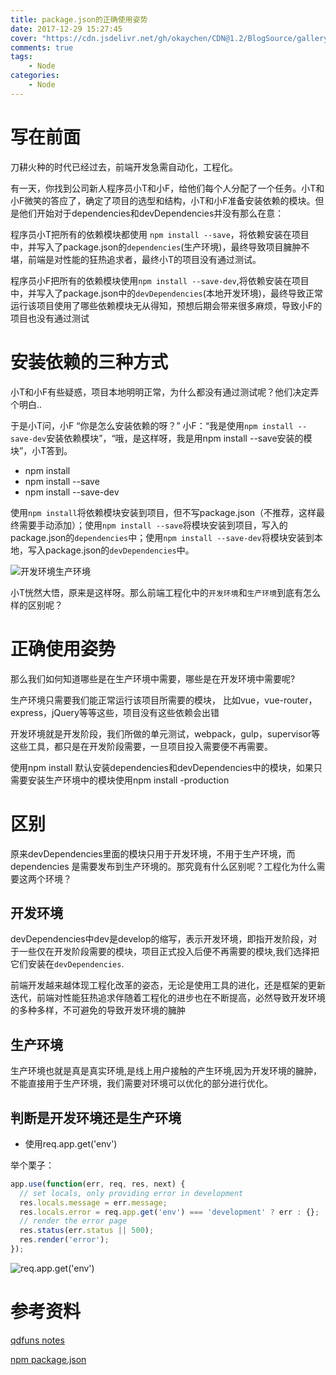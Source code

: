 ```yaml
---
title: package.json的正确使用姿势
date: 2017-12-29 15:27:45
cover: "https://cdn.jsdelivr.net/gh/okaychen/CDN@1.2/BlogSource/gallery/thumb_010.jpg"
comments: true
tags:
    - Node
categories:
    - Node
---
```


# 写在前面
刀耕火种的时代已经过去，前端开发急需自动化，工程化。

有一天，你找到公司新人程序员小T和小F，给他们每个人分配了一个任务。小T和小F微笑的答应了，确定了项目的选型和结构，小T和小F准备安装依赖的模块。但是他们开始对于dependencies和devDependencies并没有那么在意：
<!-- more -->
程序员小T把所有的依赖模块都使用 `npm install --save`，将依赖安装在项目中，并写入了package.json的`dependencies`(生产环境)，最终导致项目臃肿不堪，前端是对性能的狂热追求者，最终小T的项目没有通过测试。 

程序员小F把所有的依赖模块使用`npm install --save-dev`,将依赖安装在项目中，并写入了package.json中的`devDependencies`(本地开发环境)，最终导致正常运行该项目使用了哪些依赖模块无从得知，预想后期会带来很多麻烦，导致小F的项目也没有通过测试

# 安装依赖的三种方式
小T和小F有些疑惑，项目本地明明正常，为什么都没有通过测试呢？他们决定弄个明白..


于是小T问，小F “你是怎么安装依赖的呀？” 小F：“我是使用`npm install --save-dev`安装依赖模块”，“哦，是这样呀，我是用npm install --save安装的模块”，小T答到。

- npm install 
- npm install --save
- npm install --save-dev

使用`npm install`将依赖模块安装到项目，但不写package.json（不推荐，这样最终需要手动添加）；使用`npm install --save`将模块安装到项目，写入的package.json的`dependencies`中；使用`npm install --save-dev`将模块安装到本地，写入package.json的`devDependencies`中。

![开发环境生产环境](https://cdn.jsdelivr.net/gh/okaychen/CDN@2.2/BlogSource/images/dev1.png)

小T恍然大悟，原来是这样呀。那么前端工程化中的`开发环境`和`生产环境`到底有怎么样的区别呢？

# 正确使用姿势

那么我们如何知道哪些是在生产环境中需要，哪些是在开发环境中需要呢?

生产环境只需要我们能正常运行该项目所需要的模块， 比如vue，vue-router，express，jQuery等等这些，项目没有这些依赖会出错

开发环境就是开发阶段，我们所做的单元测试，webpack，gulp，supervisor等这些工具，都只是在开发阶段需要，一旦项目投入需要便不再需要。

使用npm install 默认安装dependencies和devDependencies中的模块，如果只需要安装生产环境中的模块使用npm install -production

# 区别

原来devDependencies里面的模块只用于开发环境，不用于生产环境，而 dependencies 是需要发布到生产环境的。那究竟有什么区别呢？工程化为什么需要这两个环境？

## 开发环境
devDependencies中dev是develop的缩写，表示开发环境，即指开发阶段，对于一些仅在开发阶段需要的模块，项目正式投入后便不再需要的模块,我们选择把它们安装在`devDependencies`.

前端开发越来越体现工程化改革的姿态，无论是使用工具的进化，还是框架的更新迭代，前端对性能狂热追求伴随着工程化的进步也在不断提高，必然导致开发环境的多种多样，不可避免的导致开发环境的臃肿

## 生产环境
生产环境也就是真是真实环境,是线上用户接触的产生环境,因为开发环境的臃肿，不能直接用于生产环境，我们需要对环境可以优化的部分进行优化。

## 判断是开发环境还是生产环境
- 使用req.app.get('env')

举个栗子：
```js
app.use(function(err, req, res, next) {
  // set locals, only providing error in development
  res.locals.message = err.message;
  res.locals.error = req.app.get('env') === 'development' ? err : {};
  // render the error page
  res.status(err.status || 500);
  res.render('error');
});
```
![req.app.get('env')](https://cdn.jsdelivr.net/gh/okaychen/CDN@2.2/BlogSource/images/env2.png)


# 参考资料

[qdfuns notes](http://www.qdfuns.com/notes/25650/cb89922bcb597ca2cd13d5e61b180358.html)

[npm package.json](https://docs.npmjs.com/files/package.json)






